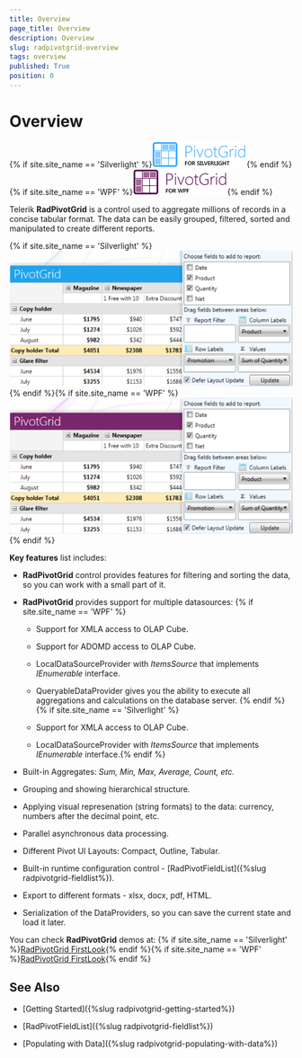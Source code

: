 ```yaml
---
title: Overview
page_title: Overview
description: Overview
slug: radpivotgrid-overview
tags: overview
published: True
position: 0
---
```


# Overview

{% if site.site_name == 'Silverlight' %}![Rad Pivot Grid Overview SL 01](images/RadPivotGrid_Overview_SL01.png){% endif %}{% if site.site_name == 'WPF' %}![Rad Pivot Grid Overview WPF 01](images/RadPivotGrid_Overview_WPF01.png){% endif %}

Telerik __RadPivotGrid__ is a control used to aggregate millions of records in a concise tabular format. The data can be easily grouped, filtered, sorted and manipulated to create different reports.

{% if site.site_name == 'Silverlight' %}![Rad Pivot Grid Overview SL 2](images/RadPivotGrid_Overview_SL2.png){% endif %}{% if site.site_name == 'WPF' %}![Rad Pivot Grid Overview WPF 2](images/RadPivotGrid_Overview_WPF2.png){% endif %}

__Key features__ list includes:

* __RadPivotGrid__ control provides features for filtering and sorting the data, so you can work with a small part of it.
      			

* __RadPivotGrid__ provides support for multiple datasources:
      			{% if site.site_name == 'WPF' %}

	* Support for XMLA access to OLAP Cube.

	* Support for ADOMD access to OLAP Cube.

	* LocalDataSourceProvider with *ItemsSource* that implements *IEnumerable* interface.

	* QueryableDataProvider gives you the ability to execute all aggregations and calculations on the database server.
                {% endif %}{% if site.site_name == 'Silverlight' %}

	* Support for XMLA access to OLAP Cube.

	* LocalDataSourceProvider with *ItemsSource* that implements *IEnumerable* interface.{% endif %}

* Built-in Aggregates: *Sum, Min, Max, Average, Count, etc.*

* Grouping and showing hierarchical structure.

* Applying visual represenation (string formats) to the data: currency, numbers after the decimal point, etc.

* Parallel asynchronous data processing.

* Different Pivot UI Layouts:  Compact, Outline, Tabular.

* Built-in runtime configuration control - [RadPivotFieldList]({%slug radpivotgrid-fieldlist%}).

* Export to different formats - xlsx, docx, pdf, HTML.

* Serialization of the DataProviders, so you can save the current state and load it later.

You can check __RadPivotGrid__ demos at:
     	{% if site.site_name == 'Silverlight' %}[RadPivotGrid FirstLook](http://demos.telerik.com/silverlight/#PivotGrid/FirstLook){% endif %}{% if site.site_name == 'WPF' %}[RadPivotGrid FirstLook](http://demos.telerik.com/wpf/#PivotGrid/FirstLook){% endif %}

## See Also

 * [Getting Started]({%slug radpivotgrid-getting-started%})

 * [RadPivotFieldList]({%slug radpivotgrid-fieldlist%})

 * [Populating with Data]({%slug radpivotgrid-populating-with-data%})
